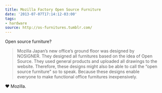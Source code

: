 ```yaml
---
title: Mozilla Factory Open Source Furniture
date: '2013-07-07T17:14:12-03:00'
tags:
- hardware
source: http://os-furnitures.tumblr.com/
---
```

Open source furniture?
> Mozilla Japan’s new office’s ground floor was designed by NOSIGNER. They designed all furnitures based on the idea of Open Source. They used general products and uploaded all drawings to the website. Therefore, these designs might also be able to call the “open source furniture" so to speak. Because these designs enable everyone to make functional office furnitures inexpensively.

❤ Mozilla.

